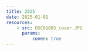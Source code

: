 ```yaml
---
title: 2025 
date: 2025-01-01
resources:
    - src: DSC01885_cover.JPG
      params:
          cover: true
---
```

